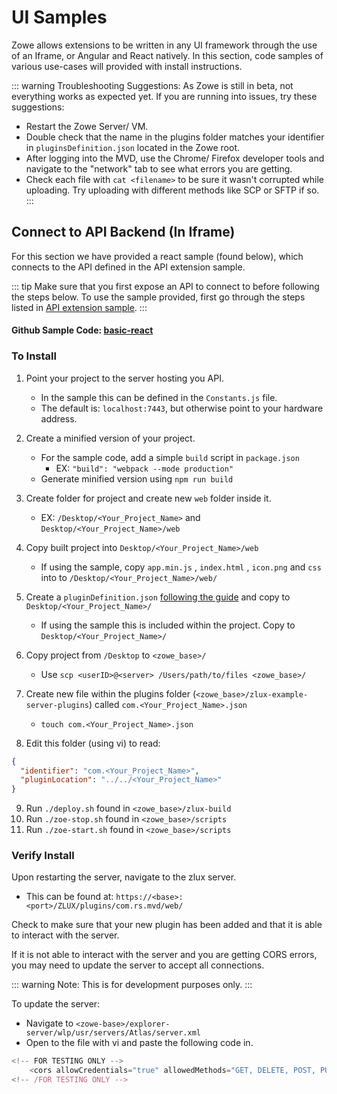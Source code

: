 # UI Samples

Zowe allows extensions to be written in any UI framework through the use of an Iframe, or Angular and React natively. In this section, code samples of various use-cases will provided with install instructions.

::: warning Troubleshooting Suggestions:
As Zowe is still in beta, not everything works as expected yet. If you are running into issues, try these suggestions:

- Restart the Zowe Server/ VM.
- Double check that the name in the plugins folder matches your identifier in `pluginsDefinition.json` located in the Zowe root.
- After logging into the MVD, use the Chrome/ Firefox developer tools and navigate to the "network" tab to see what errors you are getting.
- Check each file with `cat <filename>` to be sure it wasn't corrupted while uploading. Try uploading with different methods like SCP or SFTP if so.
  :::

## Connect to API Backend (In Iframe)

For this section we have provided a react sample (found below), which connects to the API defined in the API extension sample.

::: tip
Make sure that you first expose an API to connect to before following the steps below. To use the sample provided, first go through the steps listed in [API extension sample](/samples/api.md).
:::

#### Github Sample Code: [basic-react](https://github.ibm.com/ZoeExtenders/webui-scenarios/tree/master/basic-react)

### To Install

1.  Point your project to the server hosting you API.
    - In the sample this can be defined in the `Constants.js` file.
    - The default is: `localhost:7443`, but otherwise point to your hardware address.
2.  Create a minified version of your project.

    - For the sample code, add a simple `build` script in `package.json`
      - EX: `"build": "webpack --mode production"`
    - Generate minified version using `npm run build`

3.  Create folder for project and create new `web` folder inside it.
    - EX: `/Desktop/<Your_Project_Name>` and `Desktop/<Your_Project_Name>/web`
4.  Copy built project into `Desktop/<Your_Project_Name>/web`
    - If using the sample, copy `app.min.js` , `index.html` , `icon.png` and `css` into to `/Desktop/<Your_Project_Name>/web/`
5.  Create a `pluginDefinition.json` [following the guide](../guides/add-to-mvd.md#configuring-your-app-for-zoe) and copy to `Desktop/<Your_Project_Name>/`
    - If using the sample this is included within the project. Copy to `Desktop/<Your_Project_Name>/`
6.  Copy project from `/Desktop` to `<zowe_base>/`
    - Use `scp <userID>@<server> /Users/path/to/files <zowe_base>/`
7.  Create new file within the plugins folder (`<zowe_base>/zlux-example-server-plugins`) called `com.<Your_Project_Name>.json`
    - `touch com.<Your_Project_Name>.json`
8.  Edit this folder (using vi) to read:

```json
{
  "identifier": "com.<Your_Project_Name>",
  "pluginLocation": "../../<Your_Project_Name>"
}
```

9.  Run `./deploy.sh` found in `<zowe_base>/zlux-build`
10. Run `./zoe-stop.sh` found in `<zowe_base>/scripts`
11. Run `./zoe-start.sh` found in `<zowe_base>/scripts`

### Verify Install

Upon restarting the server, navigate to the zlux server.

- This can be found at: `https://<base>:<port>/ZLUX/plugins/com.rs.mvd/web/`

Check to make sure that your new plugin has been added and that it is able to interact with the server.

If it is not able to interact with the server and you are getting CORS errors, you may need to update the server to accept all connections.

::: warning
Note: This is for development purposes only.
:::

To update the server:

- Navigate to `<zowe-base>/explorer-server/wlp/usr/servers/Atlas/server.xml`
- Open to the file with vi and paste the following code in.

```javascript
<!-- FOR TESTING ONLY -->
    <cors allowCredentials="true" allowedMethods="GET, DELETE, POST, PUT, OPTIONS" allowedOrigins="*" allowedHeaders="*" domain="/"/>
<!-- /FOR TESTING ONLY -->
```
